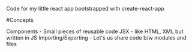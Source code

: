 Code for my little react app bootstrapped with create-react-app

#Concepts

Components - Small pieces of reusable code
JSX - like HTML, XML but written in JS
Importing/Exporting - Let's us share code b/w modules and files
